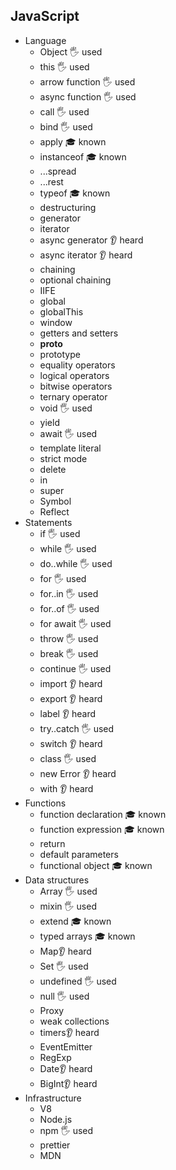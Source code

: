 ## JavaScript

- Language
  - Object 🖐️ used
  - this 🖐️ used
  - arrow function 🖐️ used
  - async function 🖐️ used
  - call 🖐️ used
  - bind 🖐️ used
  - apply 🎓 known
  - instanceof 🎓 known
  - ...spread
  - ...rest
  - typeof 🎓 known
  - destructuring
  - generator
  - iterator
  - async generator 👂 heard
  - async iterator 👂 heard
  - chaining
  - optional chaining
  - IIFE
  - global
  - globalThis
  - window
  - getters and setters
  - __proto__
  - prototype
  - equality operators
  - logical operators
  - bitwise operators
  - ternary operator
  - void  🖐️ used
  - yield
  - await  🖐️ used
  - template literal
  - strict mode
  - delete
  - in
  - super
  - Symbol
  - Reflect
- Statements
  - if 🖐️ used
  - while 🖐️ used
  - do..while 🖐️ used
  - for 🖐️ used
  - for..in 🖐️ used
  - for..of 🖐️ used
  - for await 🖐️ used
  - throw 🖐️ used
  - break 🖐️ used
  - continue 🖐️ used
  - import 👂 heard
  - export 👂 heard
  - label 👂 heard
  - try..catch 🖐️ used
  - switch 👂 heard
  - class 🖐️ used
  - new Error 👂 heard
  - with 👂 heard
- Functions
  - function declaration  🎓 known
  - function expression  🎓 known
  - return
  - default parameters
  - functional object 🎓 known
- Data structures
  - Array 🖐️ used
  - mixin 🖐️ used
  - extend 🎓 known
  - typed arrays 🎓 known
  - Map👂 heard
  - Set 🖐️ used
  - undefined 🖐️ used
  - null 🖐️ used
  - Proxy
  - weak collections
  - timers👂 heard
  - EventEmitter
  - RegExp
  - Date👂 heard
  - BigInt👂 heard
- Infrastructure
  - V8
  - Node.js
  - npm 🖐️ used
  - prettier
  - MDN
